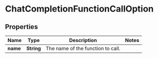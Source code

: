 # ChatCompletionFunctionCallOption

## Properties
Name | Type | Description | Notes
------------ | ------------- | ------------- | -------------
**name** | **String** | The name of the function to call. | 
